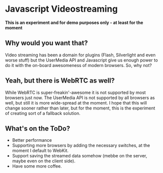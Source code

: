 # Javascript Videostreaming

**This is an experiment and for demo purposes only - at least for the moment**

## Why would you want that?

Video streaming has been a domain for plugins (Flash, Silverlight and even worse stuff) but the UserMedia API and Javascript give us enough power to
do it with the on-board awesomeness of modern browsers. So, why not?

## Yeah, but there is WebRTC as well?

While WebRTC is super-freakin'-awesome it is not supported by most browsers just now.
The UserMedia API is not supported by all browsers as well, but still it is more wide-spread at the moment.
I hope that this will change sooner rather than later, but for the moment, this is the experiment of creating sort of a fallback solution.

## What's on the ToDo?

* Better performance
* Supporting more browsers by adding the necessary switches, at the moment I default to WebKit.
* Support saving the streamed data somehow (mebbe on the server, maybe even on the client side).
* Have some more coffee.
